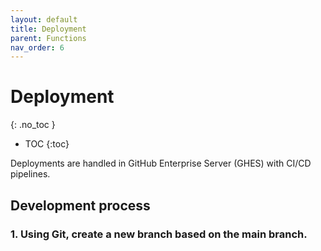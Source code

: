 ```yaml
---
layout: default
title: Deployment
parent: Functions
nav_order: 6
---
```


# Deployment
{: .no_toc }

- TOC
{:toc}


Deployments are handled in GitHub Enterprise Server (GHES) with CI/CD 
pipelines.


## Development process

### 1. Using Git, create a new branch based on the **main** branch.


